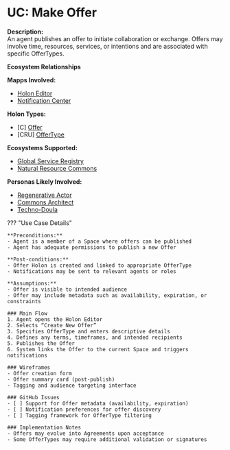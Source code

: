 # UC: Make Offer

**Description:**  
An agent publishes an offer to initiate collaboration or exchange. Offers may involve time, resources, services, or intentions and are associated with specific OfferTypes.

**Ecosystem Relationships**

**Mapps Involved:**
- [Holon Editor](../mapps/holon-editor.md)
- [Notification Center](../mapps/notification-center.md)

**Holon Types:**
- [C] [Offer](../holon-types.md#offer)
- [CRU] [OfferType](../holon-types.md#offertype)

**Ecosystems Supported:**
- [Global Service Registry](../ecosystem-activation.md#3-global-service-registry)
- [Natural Resource Commons](../ecosystem-activation.md#5-natural-resource-commons)

**Personas Likely Involved:**
- [Regenerative Actor](../personas/regenerative-actor.md)
- [Commons Architect](../personas/commons-architect.md)
- [Techno-Doula](../personas/techno-doula.md)

??? "Use Case Details"

    **Preconditions:**  
    - Agent is a member of a Space where offers can be published  
    - Agent has adequate permissions to publish a new Offer  

    **Post-conditions:**  
    - Offer Holon is created and linked to appropriate OfferType  
    - Notifications may be sent to relevant agents or roles  

    **Assumptions:**  
    - Offer is visible to intended audience  
    - Offer may include metadata such as availability, expiration, or constraints  

    ### Main Flow  
    1. Agent opens the Holon Editor  
    2. Selects “Create New Offer”  
    3. Specifies OfferType and enters descriptive details  
    4. Defines any terms, timeframes, and intended recipients  
    5. Publishes the Offer  
    6. System links the Offer to the current Space and triggers notifications  

    ### Wireframes  
    - Offer creation form  
    - Offer summary card (post-publish)  
    - Tagging and audience targeting interface  

    ### GitHub Issues  
    - [ ] Support for Offer metadata (availability, expiration)  
    - [ ] Notification preferences for offer discovery  
    - [ ] Tagging framework for OfferType filtering  

    ### Implementation Notes  
    - Offers may evolve into Agreements upon acceptance  
    - Some OfferTypes may require additional validation or signatures  